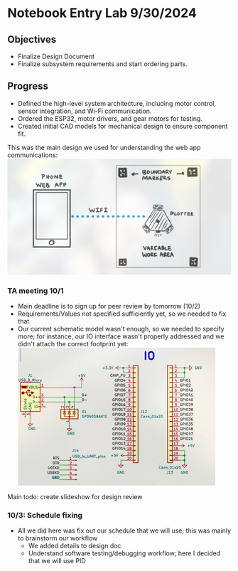 # Notebook Entry Lab 9/30/2024

## Objectives
- Finalize Design Document
- Finalize subsystem requirements and start ordering parts.

## Progress
- Defined the high-level system architecture, including motor control, sensor integration, and Wi-Fi communication.
- Ordered the ESP32, motor drivers, and gear motors for testing.
- Created initial CAD models for mechanical design to ensure component fit.

This was the main design we used for understanding the web app communications:
![alt text](image-3.png)

### TA meeting 10/1
- Main deadline is to sign up for peer review by tomorrow (10/2)
- Requirements/Values not specified sufficiently yet, so we needed to fix that
- Our current schematic model wasn't enough, so we needed to specify more; for instance, our IO interface wasn't properly addressed and we didn't attach the correct footprint yet:
![alt text](image-4.png)


Main todo: create slideshow for design review

### 10/3: Schedule fixing
- All we did here was fix out our schedule that we will use; this was mainly to brainstorm our workflow
    - We added details to design doc
    - Understand software testing/debugging workflow; here I decided that we will use PID